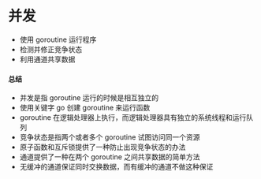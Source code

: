 并发
========
- 使用 goroutine 运行程序
- 检测并修正竞争状态
- 利用通道共享数据




#### 总结
- 并发是指 goroutine 运行的时候是相互独立的
- 使用关键字 go 创建 goroutine 来运行函数
- goroutine 在逻辑处理器上执行，而逻辑处理器具有独立的系统线程和运行队列
- 竞争状态是指两个或者多个 goroutine 试图访问同一个资源
- 原子函数和互斥锁提供了一种防止出现竞争状态的办法
- 通道提供了一种在两个 goroutine 之间共享数据的简单方法
- 无缓冲的通道保证同时交换数据，而有缓冲的通道不做这种保证